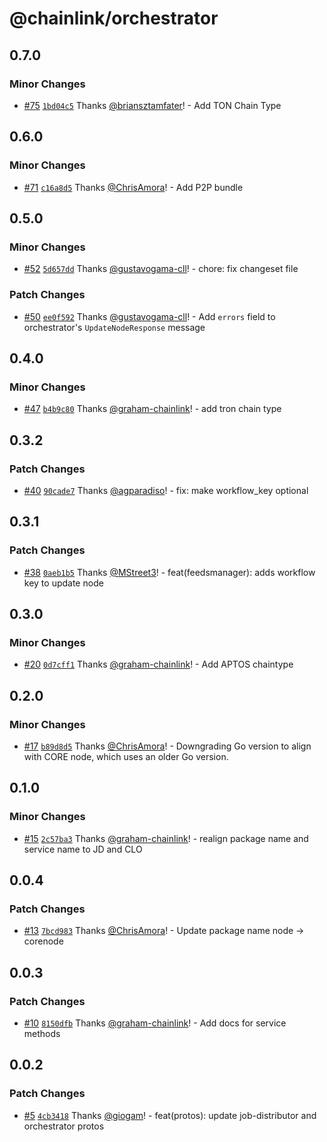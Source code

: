 # @chainlink/orchestrator

## 0.7.0

### Minor Changes

- [#75](https://github.com/smartcontractkit/chainlink-protos/pull/75) [`1bd04c5`](https://github.com/smartcontractkit/chainlink-protos/commit/1bd04c5a9a4f045d99f129f60047ade3dc55d398) Thanks [@briansztamfater](https://github.com/briansztamfater)! - Add TON Chain Type

## 0.6.0

### Minor Changes

- [#71](https://github.com/smartcontractkit/chainlink-protos/pull/71) [`c16a8d5`](https://github.com/smartcontractkit/chainlink-protos/commit/c16a8d5880faf2d2cbd19e36ce06c20372439304) Thanks [@ChrisAmora](https://github.com/ChrisAmora)! - Add P2P bundle

## 0.5.0

### Minor Changes

- [#52](https://github.com/smartcontractkit/chainlink-protos/pull/52) [`5d657dd`](https://github.com/smartcontractkit/chainlink-protos/commit/5d657dd517379adea2e3c4408999cc804b953aa4) Thanks [@gustavogama-cll](https://github.com/gustavogama-cll)! - chore: fix changeset file

### Patch Changes

- [#50](https://github.com/smartcontractkit/chainlink-protos/pull/50) [`ee0f592`](https://github.com/smartcontractkit/chainlink-protos/commit/ee0f5924c05f80210887b42525524eef26809806) Thanks [@gustavogama-cll](https://github.com/gustavogama-cll)! - Add `errors` field to orchestrator's `UpdateNodeResponse` message

## 0.4.0

### Minor Changes

- [#47](https://github.com/smartcontractkit/chainlink-protos/pull/47) [`b4b9c80`](https://github.com/smartcontractkit/chainlink-protos/commit/b4b9c80fec56a47ca985dba9ea89dbbafad9e29d) Thanks [@graham-chainlink](https://github.com/graham-chainlink)! - add tron chain type

## 0.3.2

### Patch Changes

- [#40](https://github.com/smartcontractkit/chainlink-protos/pull/40) [`90cade7`](https://github.com/smartcontractkit/chainlink-protos/commit/90cade76ba4f9c594439b4bdf5e224c5e741e38c) Thanks [@agparadiso](https://github.com/agparadiso)! - fix: make workflow_key optional

## 0.3.1

### Patch Changes

- [#38](https://github.com/smartcontractkit/chainlink-protos/pull/38) [`0aeb1b5`](https://github.com/smartcontractkit/chainlink-protos/commit/0aeb1b5e0a3695a875d04251df25ae92cb3dc575) Thanks [@MStreet3](https://github.com/MStreet3)! - feat(feedsmanager): adds workflow key to update node

## 0.3.0

### Minor Changes

- [#20](https://github.com/smartcontractkit/chainlink-protos/pull/20) [`0d7cff1`](https://github.com/smartcontractkit/chainlink-protos/commit/0d7cff1e886bac8c7550b339e67f069ee4a682e1) Thanks [@graham-chainlink](https://github.com/graham-chainlink)! - Add APTOS chaintype

## 0.2.0

### Minor Changes

- [#17](https://github.com/smartcontractkit/chainlink-protos/pull/17) [`b89d8d5`](https://github.com/smartcontractkit/chainlink-protos/commit/b89d8d5c191cc4759450f55f1ba897f0dc0cc8d2) Thanks [@ChrisAmora](https://github.com/ChrisAmora)! - Downgrading Go version to align with CORE node, which uses an older Go version.

## 0.1.0

### Minor Changes

- [#15](https://github.com/smartcontractkit/chainlink-protos/pull/15) [`2c57ba3`](https://github.com/smartcontractkit/chainlink-protos/commit/2c57ba38a8029157148ab89b468972348a292b97) Thanks [@graham-chainlink](https://github.com/graham-chainlink)! - realign package name and service name to JD and CLO

## 0.0.4

### Patch Changes

- [#13](https://github.com/smartcontractkit/chainlink-protos/pull/13) [`7bcd983`](https://github.com/smartcontractkit/chainlink-protos/commit/7bcd9834ebc807a7eda939bc7cf0bbe59480bde1) Thanks [@ChrisAmora](https://github.com/ChrisAmora)! - Update package name node -> corenode

## 0.0.3

### Patch Changes

- [#10](https://github.com/smartcontractkit/chainlink-protos/pull/10) [`8150dfb`](https://github.com/smartcontractkit/chainlink-protos/commit/8150dfb75ad3df7681dc59f05b1ef7c2c2a1a6a6) Thanks [@graham-chainlink](https://github.com/graham-chainlink)! - Add docs for service methods

## 0.0.2

### Patch Changes

- [#5](https://github.com/smartcontractkit/chainlink-protos/pull/5) [`4cb3418`](https://github.com/smartcontractkit/chainlink-protos/commit/4cb341887f159095f98aaf7ba59f540f612b3ade) Thanks [@giogam](https://github.com/giogam)! - feat(protos): update job-distributor and orchestrator protos
